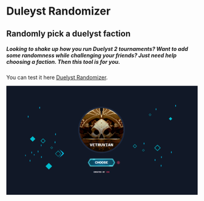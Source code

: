 # Duleyst Randomizer
## Randomly pick a duelyst faction

##### Looking to shake up how you run Duelyst 2 tournaments? Want to add some randomness while challenging your friends? Just need help choosing a faction. Then this tool is for you.

You can test it here [Duelyst Randomizer](https://jonmoore9000.github.io/duleyst-randomizer/).

![This is an image](assets/newhome.png)
